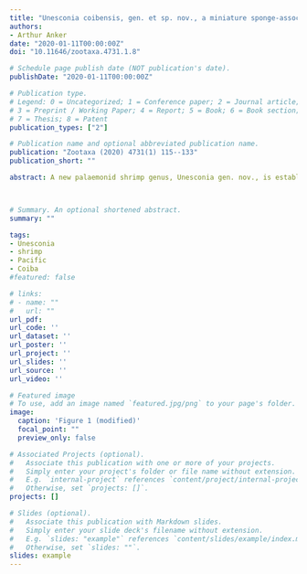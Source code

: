 ```yaml
---
title: "Unesconia coibensis, gen. et sp. nov., a miniature sponge-associated shrimp from a biodiversity hotspot in the tropical eastern Pacific (Decapoda: Palaemonidae)"
authors:
- Arthur Anker
date: "2020-01-11T00:00:00Z"
doi: "10.11646/zootaxa.4731.1.8"

# Schedule page publish date (NOT publication's date).
publishDate: "2020-01-11T00:00:00Z"

# Publication type.
# Legend: 0 = Uncategorized; 1 = Conference paper; 2 = Journal article;
# 3 = Preprint / Working Paper; 4 = Report; 5 = Book; 6 = Book section;
# 7 = Thesis; 8 = Patent
publication_types: ["2"]

# Publication name and optional abbreviated publication name.
publication: "Zootaxa (2020) 4731(1) 115--133"
publication_short: ""

abstract: A new palaemonid shrimp genus, Unesconia gen. nov., is established to accommodate a peculiar, small, presumably sponge-associated species, Unesconia coibensis gen. et sp. nov. The description of the new genus and species is based on several specimens found in the shallow marine waters of the Coiba Archipelago, Pacific coast of Panama. Unesconia gen. nov. does not seem to have close affinities to other eastern Pacific or western Atlantic palaemonid genera, including those harbouring sponge symbionts. On the other hand, it shares many characters with three Indo-West Pacific genera, which contain sponge-associated species, viz. Paraclimenaeus Bruce, 1988, Apopontonia Bruce, 1976 and Climeniperaeus Bruce, 1996. The most important diagnostic features of Unesconia gen. nov. are the strongly carinate, dorsally dentate rostrum, with its lateral carinae greatly expanded basally and armed with strong supraorbital teeth; the non-filtering mouthparts, with mandible lacking palp; the first pereiopod chela with excavated fingers and strongly tridentate fingertips; the asymmetrical second pereiopods (chelipeds), with the major chela bearing a double-fossa mechanism on the finger cutting edges; the ambulatory pereiopod dactylus armed with one large tooth and at least two small spinules on the ventral margin of the corpus, in addition to the terminal unguis; the lateral section of the uropodal diaeresis armed with five spiniform setae, the latter not extending to the lateral margin of the exopod; and the telson with two pairs of stout long cuspidate setae on dorsal surface and three pairs of strong, elongate spiniform setae on the posterior margin.



# Summary. An optional shortened abstract.
summary: ""

tags:
- Unesconia
- shrimp
- Pacific
- Coiba
#featured: false

# links:
# - name: ""
#   url: ""
url_pdf:
url_code: ''
url_dataset: ''
url_poster: ''
url_project: ''
url_slides: ''
url_source: ''
url_video: ''

# Featured image
# To use, add an image named `featured.jpg/png` to your page's folder.
image:
  caption: 'Figure 1 (modified)'
  focal_point: ""
  preview_only: false

# Associated Projects (optional).
#   Associate this publication with one or more of your projects.
#   Simply enter your project's folder or file name without extension.
#   E.g. `internal-project` references `content/project/internal-project/index.md`.
#   Otherwise, set `projects: []`.
projects: []

# Slides (optional).
#   Associate this publication with Markdown slides.
#   Simply enter your slide deck's filename without extension.
#   E.g. `slides: "example"` references `content/slides/example/index.md`.
#   Otherwise, set `slides: ""`.
slides: example
---
```


<script type='text/javascript' src='https://d1bxh8uas1mnw7.cloudfront.net/assets/embed.js'></script>

<div data-badge-popover="right" data-badge-type="medium-donut" data-doi="10.11646/zootaxa.4731.1.8" data-condensed="true" data-hide-no-mentions="true" data-hide-less-than="50" class="altmetric-embed"></div>
